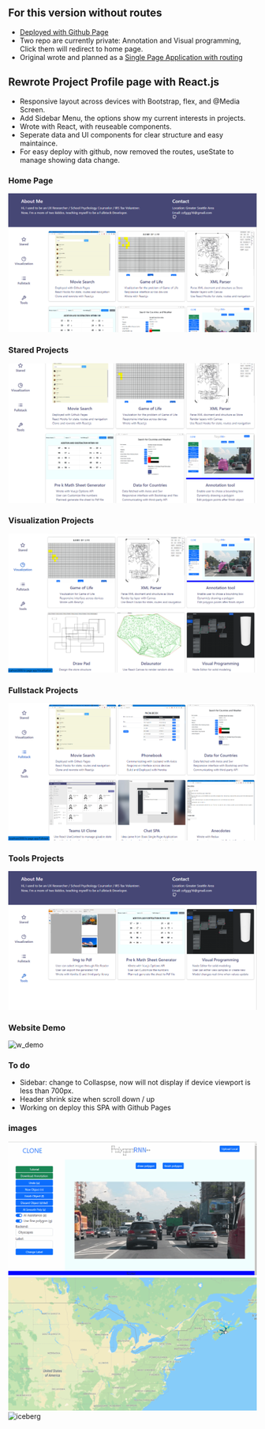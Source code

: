 ## For this version without routes
- [Deployed with Github Page]( https://learningreac.github.io/io-page-app---noroutes/ )
- Two repo are currently private: Annotation and Visual programming, Click them will redirect to home page.
- Original wrote and planned as a [Single Page Application with routing](https://github.com/learningreac/io-page-spa---withroutes)  

## Rewrote Project Profile page with React.js
- Responsive layout across devices with Bootstrap, flex, and @Media Screen.
- Add Sidebar Menu, the options show my current interests in projects.
- Wrote with React, with reuseable components.
- Seperate data and UI components for clear structure and easy maintaince. 
- For easy deploy with github, now removed the routes, useState to manage showing data change.

### Home Page
![home](public/Home.png?raw=true "home")

### Stared Projects
![stared](public/stared.png?raw=true "stared")

### Visualization Projects
![visualization](public/visualization.png?raw=true "visualization")

### Fullstack Projects
![fullstack](public/fullstack.png?raw=true "fullstack")

### Tools Projects
![tools](public/tools.png?raw=true "tools")

### Website Demo
![w_demo](public/website_demo.gif?raw=true "w_demo")


### To do
- Sidebar: change to Collaspse, now will not display if device viewport is less than 700px.
- Header shrink size when scroll down / up
- Working on deploy this SPA with Github Pages

### images 
![demo](public/annotation_demo.gif?raw=true "demo")
![5h-train](public/5h_train_demo2.gif?raw=true "5h-train-demo")
![iceberg](public/iceberg.gif?raw=true "iceberg")
